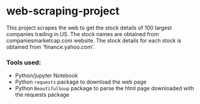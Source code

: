 # web-scraping-project  
This project scrapes the web to get the stock details of 100 largest companies trading in US. The stock names are obtained from companiesmarketcap.com website. The stock details for each stock is obtained from 'finance.yahoo.com'.  

### Tools used:  
  * Python/jupyter Notebook  
  * Python `requests` package to download the web page  
  * Python `BeautifulSoup` package to parse the html page downloaded with the requests package  
